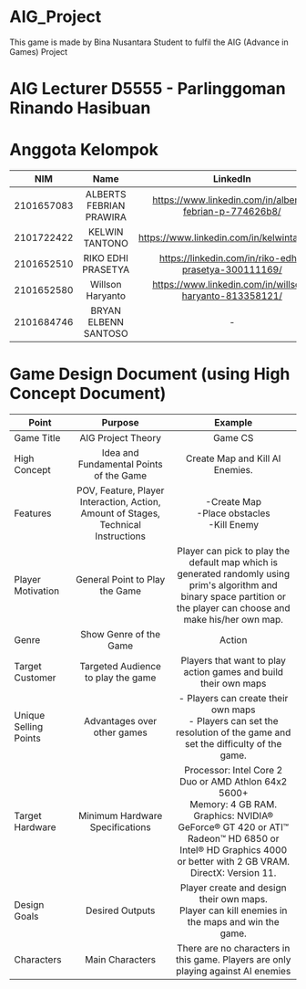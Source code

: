# AIG_Project
This game is made by Bina Nusantara Student to fulfil the AIG (Advance in Games) Project

# AIG Lecturer D5555 - Parlinggoman Rinando Hasibuan

# Anggota Kelompok
| NIM  |  Name  | LinkedIn |
| ---- | :----: | :------: | 
| 2101657083 | ALBERTS FEBRIAN PRAWIRA | https://www.linkedin.com/in/alberts-febrian-p-774626b8/ |
| 2101722422 | KELWIN TANTONO | https://www.linkedin.com/in/kelwintantono/ |
| 2101652510 | RIKO EDHI PRASETYA | https://linkedin.com/in/riko-edhi-prasetya-300111169/ |
| 2101652580 | Willson Haryanto | https://www.linkedin.com/in/willson-haryanto-813358121/ |
| 2101684746 | BRYAN ELBENN SANTOSO | - |


# Game Design Document (using High Concept Document)

| Point         | Purpose       | Example  |
| ------------- |:-------------:|:--------:|
| Game Title    | AIG Project Theory | Game CS    |
| High Concept      | Idea and Fundamental Points of the Game      |    Create Map and Kill AI Enemies.   |
| Features | POV, Feature, Player Interaction, Action, Amount of Stages, Technical Instructions      |    -Create Map <br/> -Place obstacles <br/> -Kill Enemy    |
| Player Motivation | General Point to Play the Game | Player can pick to play the default map which is generated randomly using prim's algorithm and binary space partition or the player can choose and make his/her own map. |
| Genre | Show Genre of the Game | Action |
| Target Customer | Targeted Audience to play the game | Players that want to play action games and build their own maps |
| Unique Selling Points | Advantages over other games | - Players can create their own maps <br/> - Players can set the resolution of the game and set the difficulty of the game. |
| Target Hardware | Minimum Hardware Specifications | Processor: Intel Core 2 Duo or AMD Athlon 64x2 5600+ <br/> Memory: 4 GB RAM. <br/> Graphics: NVIDIA® GeForce® GT 420 or ATI™ Radeon™ HD 6850 or Intel® HD Graphics 4000 or better with 2 GB VRAM. DirectX: Version 11.  |
| Design Goals | Desired Outputs | Player create and design their own maps. <br/> Player can kill enemies in the maps and win the game. |
| Characters | Main Characters | There are no characters in this game. Players are only playing against AI enemies |

